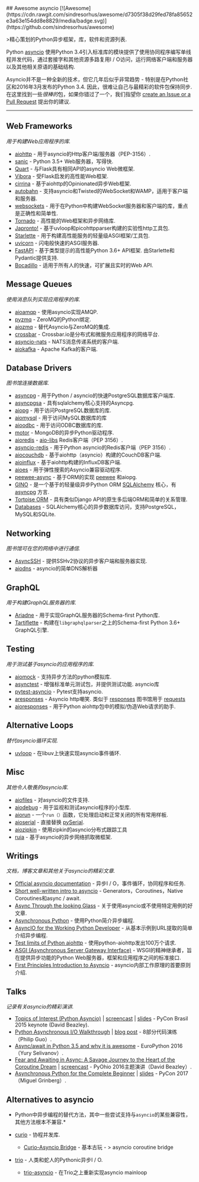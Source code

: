<div class="github-widget" data-repo="timofurrer/awesome-asyncio"></div>
## Awesome asyncio [![Awesome](https://cdn.rawgit.com/sindresorhus/awesome/d7305f38d29fed78fa85652e3a63e154dd8e8829/media/badge.svg)](https://github.com/sindresorhus/awesome)

&gt;精心策划的Python异步框架，库，软件和资源列表.

Python [asyncio](https://docs.python.org/3/library/asyncio.html) 使用Python 3.4引入标准库的模块提供了使用协同程序编写单线程并发代码，通过套接字和其他资源多路复用I / O访问，运行网络客户端和服务器以及其他相关原语的基础结构.

Asyncio并不是一种全新的技术，但它几年后似乎非常趋势 - 特别是在Python社区和2016年3月发布的Python 3.4.
因此，很难让自己与最精彩的软件包保持同步.
在这里找到一些*很棒的*包，如果你错过了一个，我们指望你 [create an Issue or a Pull Request](https://github.com/timofurrer/awesome-asyncio/blob/master/CONTRIBUTING.md) 提出你的建议.




***

## Web Frameworks

*用于构建Web应用程序的库.*

* [aiohttp](https://github.com/KeepSafe/aiohttp) - 用于asyncio的Http客户端/服务器（PEP-3156）.
* [sanic](https://github.com/channelcat/sanic) -  Python 3.5+ Web服务器，写得快.
* [Quart](https://gitlab.com/pgjones/quart) - 与Flask具有相同API的asyncio Web微框架.
* [Vibora](https://github.com/vibora-io/vibora) - 受Flask启发的高性能Web框架.
* [cirrina](https://github.com/neolynx/cirrina) - 基于aiohttp的Opinionated异步Web框架.
* [autobahn](https://github.com/crossbario/autobahn-python) - 支持asyncio和Twisted的WebSocket和WAMP，适用于客户端和服务器.
* [websockets](https://github.com/aaugustin/websockets/) - 用于在Python中构建WebSocket服务器和客户端的库，重点是正确性和简单性.
* [Tornado](http://www.tornadoweb.org/en/stable/) - 高性能的Web框架和异步网络库.
* [Japronto!](https://github.com/squeaky-pl/japronto) - 基于uvloop和picohttpparser构建的实验性http工具包.
* [Starlette](https://github.com/encode/starlette) - 用于构建高性能服务的轻量级ASGI框架/工具包.
* [uvicorn](https://github.com/encode/uvicorn) - 闪电般快速的ASGI服务器.
* [FastAPI](https://github.com/tiangolo/fastapi)   - 基于类型提示的高性能Python 3.6+ API框架.  由Starlette和Pydantic提供支持.
* [Bocadillo](https://bocadilloproject.github.io) - 适用于所有人的快速，可扩展且实时的Web API.

## Message Queues

*使用消息队列实现应用程序的库.*

* [aioamqp](https://github.com/Polyconseil/aioamqp) - 使用asyncio实现AMQP.
* [pyzmq](https://github.com/zeromq/pyzmq) -  ZeroMQ的Python绑定.
* [aiozmq](https://github.com/aio-libs/aiozmq) - 替代Asyncio与ZeroMQ的集成.
* [crossbar](https://github.com/crossbario/crossbar) -  Crossbar.io是分布式和微服务应用程序的网络平台.
* [asyncio-nats](https://github.com/nats-io/asyncio-nats) -  NATS消息传递系统的客户端.
* [aiokafka](https://github.com/aio-libs/aiokafka) -  Apache Kafka的客户端.

## Database Drivers

*图书馆连接数据库.*

* [asyncpg](https://github.com/MagicStack/asyncpg) - 用于Python / asyncio的快速PostgreSQL数据库客户端库.
* [asyncpgsa](https://github.com/CanopyTax/asyncpgsa) - 具有sqlalchemy核心支持的Asyncpg.
* [aiopg](https://github.com/aio-libs/aiopg/) - 用于访问PostgreSQL数据库的库.
* [aiomysql](https://github.com/aio-libs/aiomysql) - 用于访问MySQL数据库的库
* [aioodbc](https://github.com/aio-libs/aioodbc) - 用于访问ODBC数据库的库.
* [motor](https://github.com/mongodb/motor) -  MongoDB的异步Python驱动程序.
* [aioredis](https://github.com/aio-libs/aioredis) - [aio-libs](https://github.com/aio-libs) Redis客户端（PEP 3156）.
* [asyncio-redis](https://github.com/jonathanslenders/asyncio-redis) - 用于Python asyncio的Redis客户端（PEP 3156）.
* [aiocouchdb](https://github.com/aio-libs/aiocouchdb) - 基于aiohttp（asyncio）构建的CouchDB客户端.
* [aioinflux](https://github.com/plugaai/aioinflux) - 基于aiohttp构建的InfluxDB客户端.
* [aioes](https://github.com/aio-libs/aioes) - 用于弹性搜索的Asyncio兼容驱动程序.
* [peewee-async](https://github.com/05bit/peewee-async) - 基于ORM的实现 [peewee](https://github.com/coleifer/peewee) 和aiopg.
* [GINO](https://github.com/fantix/gino) - 是一个基于的轻量级异步Python ORM [SQLAlchemy](https://www.sqlalchemy.org/) 核心，有 [asyncpg](https://github.com/MagicStack/asyncpg) 方言.
* [Tortoise ORM](https://github.com/tortoise/tortoise-orm) - 具有类似Django API的原生多后端ORM和简单的关系管理.
* [Databases](https://github.com/encode/databases) -  SQLAlchemy核心的异步数据库访问，支持PostgreSQL，MySQL和SQLite.

## Networking

*图书馆可在您的网络中进行通信.*

* [AsyncSSH](https://github.com/ronf/asyncssh) - 提供SSHv2协议的异步客户端和服务器实现.
* [aiodns](https://github.com/saghul/aiodns) -  asyncio的简单DNS解析器

## GraphQL

*用于构建GraphQL服务器的库.*

* [Ariadne](https://ariadnegraphql.org) - 用于实现GraphQL服务器的Schema-first Python库.
* [Tartiflette](https://tartiflette.io/) - 构建在`libgraphqlparser`之上的Schema-first Python 3.6+ GraphQL引擎.

## Testing

*用于测试基于asyncio的应用程序的库.*

* [aiomock](https://github.com/nhumrich/aiomock/) - 支持异步方法的python模拟库.
* [asynctest](https://github.com/Martiusweb/asynctest/)   - 增强标准单元测试包，并提供测试功能.  asyncio库
* [pytest-asyncio](https://github.com/pytest-dev/pytest-asyncio) -  Pytest支持asyncio.
* [aresponses](https://github.com/CircleUp/aresponses)   -  Asyncio http嘲笑.  类似于 [responses](https://github.com/getsentry/responses) 图书馆用于 [requests](https://github.com/requests/requests)
* [aioresponses](https://github.com/pnuckowski/aioresponses) - 用于Python aiohttp包中的模拟/伪造Web请求的助手.

## Alternative Loops

*替代asyncio循环实现.*

* [uvloop](https://github.com/MagicStack/uvloop) - 在libuv上快速实现asyncio事件循环.

## Misc

*其他令人敬畏的asyncio库.*

* [aiofiles](https://github.com/Tinche/aiofiles/) - 对asyncio的文件支持.
* [aiodebug](https://github.com/qntln/aiodebug) - 用于监视和测试asyncio程序的小型库.
* [aiorun](https://github.com/cjrh/aiorun) - 一个`run（）`函数，它处理启动和正常关闭的所有常用样板.
* [aioserial](https://github.com/changyuheng/aioserial) - 直接替换 [pySerial](https://github.com/pyserial/pyserial).
* [aiozipkin](https://github.com/aio-libs/aiozipkin) - 使用zipkin的asyncio分布式跟踪工具
* [ruia](https://github.com/howie6879/ruia) - 基于asyncio的异步网络抓取微框架.

## Writings

*文档，博客文章和其他关于asyncio的精彩文章.*

* [Official asyncio documentation](https://docs.python.org/3/library/asyncio.html) - 异步I / O，事件循环，协同程序和任务.
* [Short well-written intro to asyncio](http://masnun.com/2015/11/13/python-generators-coroutines-native-coroutines-and-async-await.html) -  Generators，Coroutines，Native Coroutines和async / await.
* [Async Through the looking Glass](https://hackernoon.com/async-through-the-looking-glass-d69a0a88b661) - 关于使用asyncio或不使用特定用例的好文章.
* [Asynchronous Python](https://hackernoon.com/asynchronous-python-45df84b82434) - 使用Python简介异步编程.
* [AsyncIO for the Working Python Developer](https://hackernoon.com/asyncio-for-the-working-python-developer-5c468e6e2e8e) - 从基本示例到URL提取的简单介绍异步编程.
* [Test limits of Python aiohttp](https://pawelmhm.github.io/asyncio/python/aiohttp/2016/04/22/asyncio-aiohttp.html) - 使用python-aiohttp发出100万个请求.
* [ASGI (Asynchronous Server Gateway Interface)](https://asgi.readthedocs.io/en/latest/) -  WSGI的精神继承者，旨在提供异步功能的Python Web服务器，框架和应用程序之间的标准接口.
* [First Principles Introduction to Asyncio](https://hackernoon.com/a-simple-introduction-to-pythons-asyncio-595d9c9ecf8c) -  asyncio内部工作原理的首要原则介绍. 

## Talks

*记录有关asyncio的精彩演讲.*

* [Topics of Interest (Python Asyncio)](https://youtu.be/ZzfHjytDceU) | [screencast](https://youtu.be/lYe8W04ERnY) | [slides](https://speakerdeck.com/dabeaz/topics-of-interest-async) - PyCon Brasil 2015 keynote (David Beazley).
* [Python Asynchronous I/O Walkthrough](https://www.youtube.com/playlist?list=PLpEcQSRWP2IjVRlTUptdD05kG-UkJynQT) | [blog post](http://pgbovine.net/python-async-io-walkthrough.htm) -  8部分代码演练（Philip Guo）.
* [Async/await in Python 3.5 and why it is awesome](https://www.youtube.com/watch?v=m28fiN9y_r8&t=132s) -  EuroPython 2016（Yury Selivanov）.
* [Fear and Awaiting in Async: A Savage Journey to the Heart of the Coroutine Dream](https://www.youtube.com/watch?v=E-1Y4kSsAFc) | [screencast](https://www.youtube.com/watch?v=Bm96RqNGbGo) -  PyOhio 2016主题演讲（David Beazley）.
* [Asynchronous Python for the Complete Beginner](https://www.youtube.com/watch?v=iG6fr81xHKA) | [slides](https://speakerdeck.com/pycon2017/miguel-grinberg-asynchronous-python-for-the-complete-beginner) -  PyCon 2017（Miguel Grinberg）.

## Alternatives to asyncio

* Python中异步编程的替代方法，其中一些尝试支持与`asyncio`的某些兼容性，其他方法根本不兼容.*

* [curio](https://github.com/dabeaz/curio) - 协程并发库.
  * [Curio-Asyncio Bridge](https://github.com/dabeaz/curio/issues/190) - 基本古玩 - &gt; asyncio coroutine bridge
* [trio](https://github.com/python-trio/trio) - 人类和蛇人的Pythonic异步I / O.
  * [trio-asyncio](https://github.com/python-trio/trio-asyncio) - 在Trio之上重新实现asyncio mainloop
